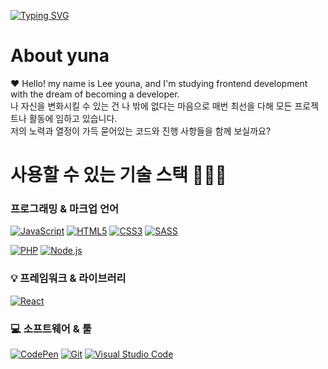 [![Typing SVG](https://readme-typing-svg.demolab.com?font=Fira+Code&weight=500&pause=1000&color=FF6963&random=false&width=435&lines=Thank+you+for+visit+my+github+!+%F0%9F%8D%80)](https://git.io/typing-svg)


# About yuna

❤️ Hello! my name is Lee youna, and I'm studying frontend development with the dream of becoming a developer. <br />
나 자신을 변화시킬 수 있는 건 나 밖에 없다는 마음으로 매번 최선을 다해 모든 프로젝트나 활동에 임하고 있습니다.<br />
저의 노력과 열정이 가득 묻어있는 코드와 진행 사항들을 함께 보실까요?

# 사용할 수 있는 기술 스택 👩🏻‍💻
###  프로그래밍 & 마크업 언어
<div>
  <a href="#"><img alt="JavaScript" src="https://img.shields.io/badge/JavaScript-F7DF1E?style=flat&logo=JavaScript&logoColor=white"></a>
  <a href="#"><img alt="HTML5" src="https://img.shields.io/badge/HTML5-E34F26?logo=HTML5&logoColor=white"></a>
  <a href="#"><img alt="CSS3" src="https://img.shields.io/badge/CSS3-1572B6?logo=CSS3&logoColor=white"></a>
  <a href="#"><img alt="SASS" src="https://img.shields.io/badge/SASS-1572B6?logo=SASS&logoColor=white"></a>
  
  <a href="#"><img alt="PHP" src="https://img.shields.io/badge/PHP-777BB4?logo=PHP&logoColor=white"></a>
  <a href="#"><img alt="Node.js" src="https://img.shields.io/badge/Node.js-339933?logo=Node.js&logoColor=white"></a>
</div>

 ### 💡 프레임워크 & 라이브러리
<div>
  <a href="#"><img alt="React" src="https://img.shields.io/badge/React-61DAFB?logo=React&logoColor=white"></a>
</div>

 ### 💻 소프트웨어 & 툴
<div>
  <a href="#"><img alt="CodePen" src="https://img.shields.io/badge/CodePen-000?logo=CodePen&logoColor=white"></a>
  <a href="#"><img alt="Git" src="https://img.shields.io/badge/Git-F05032?logo=Git&logoColor=white"></a>
  <a href="#"><img alt="Visual Studio Code" src="https://img.shields.io/badge/Visual Studio Code-007ACC?logo=Visual Studio Code&logoColor=white"></a>
</div>
